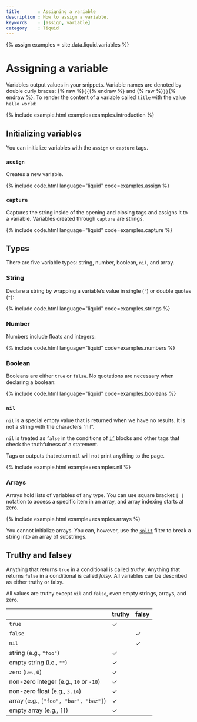 ```yaml
---
title       : Assigning a variable
description : How to assign a variable.
keywords    : [assign, variable]
category    : liquid
---
```

{% assign examples = site.data.liquid.variables %}

# Assigning a variable

Variables output values in your snippets. Variable names are denoted by double curly braces: {% raw %}`{{`{% endraw %} and {% raw %}`}}`{% endraw %}. To render the content of a variable called `title` with the value `hello world`:

{% include example.html example=examples.introduction %}

## Initializing variables

You can initialize variables with the `assign` or `capture` tags.

### `assign`

Creates a new variable.

{% include code.html language="liquid" code=examples.assign %}

### `capture`

Captures the string inside of the opening and closing tags and assigns it to a variable. Variables created through `capture` are strings.

{% include code.html language="liquid" code=examples.capture %}

## Types

There are five variable types: string, number, boolean, `nil`, and array.

### String

Declare a string by wrapping a variable’s value in single (`'`) or double quotes (`"`):

{% include code.html language="liquid" code=examples.strings %}

### Number

Numbers include floats and integers:

{% include code.html language="liquid" code=examples.numbers %}

### Boolean

Booleans are either `true` or `false`. No quotations are necessary when declaring a boolean:

{% include code.html language="liquid" code=examples.booleans %}

### `nil`

`nil` is a special empty value that is returned when we have no results. It is not a string with the characters “nil”.

`nil` is treated as `false` in the conditions of [`if`](controls#if) blocks and other tags that check the truthfulness of a statement.

Tags or outputs that return `nil` will not print anything to the page.

{% include example.html example=examples.nil %}

### Arrays

Arrays hold lists of variables of any type. You can use square bracket `[ ]` notation to access a specific item in an array, and array indexing starts at zero.

{% include example.html example=examples.arrays %}

You cannot initialize arrays. You can, however, use the [`split`](filters) filter to break a string into an array of substrings.

## Truthy and falsey

Anything that returns `true` in a conditional is called _truthy_. Anything that returns `false` in a conditional is called _falsy_. All variables can be described as either truthy or falsy.

All values are truthy except `nil` and `false`, even empty strings, arrays, and zero.

<table class="table" cellspacing="0" cellpadding="0" border="0">
  <thead>
    <th>&nbsp;</th>
    <th>truthy</th>
    <th>falsy</th>
  </thead>
  <tbody>
    <tr>
      <td><code>true</code></td>
      <td class="text-success">&check;</td>
      <td>&nbsp;</td>
    </tr>
    <tr>
      <td><code>false</code></td>
      <td>&nbsp;</td>
      <td class="text-success">&check;</td>
    </tr>
    <tr>
      <td><code>nil</code></td>
      <td>&nbsp;</td>
      <td class="text-success">&check;</td>
    </tr>
    <tr>
      <td>string (e.g., <code>"foo"</code>)</td>
      <td class="text-success">&check;</td>
      <td>&nbsp;</td>
    </tr>
    <tr>
      <td>empty string (i.e., <code>""</code>)</td>
      <td class="text-success">&check;</td>
      <td>&nbsp;</td>
    </tr>
    <tr>
      <td>zero (i.e., <code>0</code>)</td>
      <td class="text-success">&check;</td>
      <td>&nbsp;</td>
    </tr>
    <tr>
      <td>non-zero integer (e.g., <code>10</code> or <code>-10</code>)</td>
      <td class="text-success">&check;</td>
      <td>&nbsp;</td>
    </tr>
    <tr>
      <td>non-zero float (e.g., <code>3.14</code>)</td>
      <td class="text-success">&check;</td>
      <td>&nbsp;</td>
    </tr>
    <tr>
      <td>array (e.g., <code>["foo", "bar", "baz"]</code>)</td>
      <td class="text-success">&check;</td>
      <td>&nbsp;</td>
    </tr>
    <tr>
      <td>empty array (e.g., <code>[]</code>)</td>
      <td class="text-success">&check;</td>
      <td>&nbsp;</td>
    </tr>
  </tbody>
</table>
